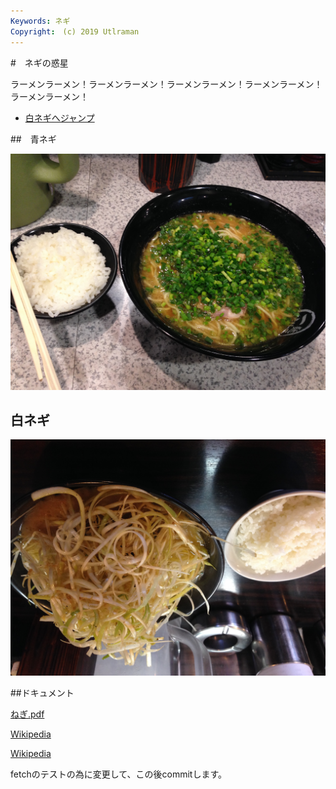 ```yaml
---
Keywords: ネギ
Copyright:　(c) 2019 Utlraman
---
```


#　ネギの惑星

ラーメンラーメン！ラーメンラーメン！ラーメンラーメン！ラーメンラーメン！ラーメンラーメン！

* [白ネギへジャンプ](#white)

##　青ネギ

![青ネギ](./green_negi.jpg)

## <span id="white">白ネギ</span>

![](white_negi.jpg)

##ドキュメント

[ねぎ.pdf](ねぎ.pdf)

[Wikipedia](https://ja.wikipedia.org/wiki/%E3%83%8D%E3%82%AE)

[Wikipedia](https://ja.wikipedia.org/wiki/%E3%83%8D%E3%82%AE)

fetchのテストの為に変更して、この後commitします。
